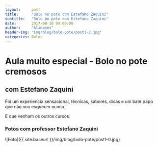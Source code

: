 ```yaml
---
layout:     post
title: 		"Bolo no pote com Estefano Zaquini"
subtitle:   "Bolo no pote com Estefano Zaquini"
date:       2017-08-10 09:00:00
author:     "Alidoces"
header-img: "img/blog/bolo-pote/post1-2.jpg"
categories: Bolos
---
```


# Aula muito especial - Bolo no pote cremosos
## com Estefano Zaquini

Foi um experiencia sensacional, técnicas, sabores, dicas e um bate papo que não vou esquecer nunca.  

E que venham os outros cursos.

### Fotos com professor Estefano Zaquini

![Foto]({{ site.baseurl }}/img/blog/bolo-pote/post1-0.jpg)
